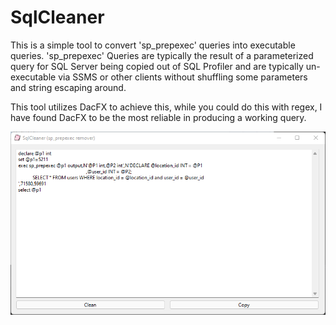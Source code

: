 # SqlCleaner

This is a simple tool to convert 'sp_prepexec' queries into executable queries. 'sp_prepexec' Queries are typically the result of a parameterized query for SQL Server being copied out of SQL Profiler and are typically un-executable via SSMS or other clients without shuffling some parameters and string escaping around.

This tool utilizes DacFX to achieve this, while you could do this with regex, I have found DacFX to be the most reliable in producing a working query.

![screenshot](https://github.com/scompton93/SqlCleaner/blob/master/SqlCleaner/ScreenShot.png?raw=true)
